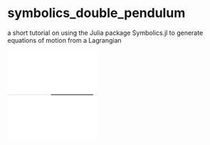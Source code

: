 # symbolics_double_pendulum
a short tutorial on using the Julia package Symbolics.jl to generate equations of motion from a Lagrangian

<img src="double_pendulum.gif" alt="drawing" width="200"/>
